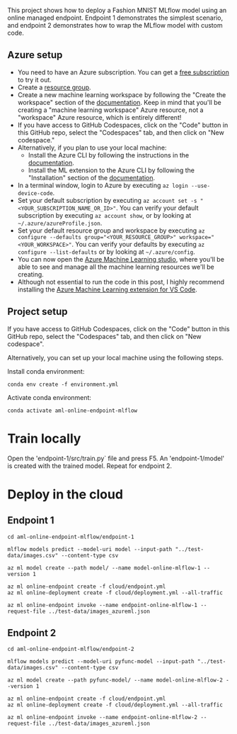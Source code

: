 This project shows how to deploy a Fashion MNIST MLflow model using an online managed endpoint. Endpoint 1 demonstrates the simplest scenario, and endpoint 2 demonstrates how to wrap the MLflow model with custom code.

## Azure setup

* You need to have an Azure subscription. You can get a [free subscription](https://azure.microsoft.com/en-us/free?WT.mc_id=aiml-44166-bstollnitz) to try it out.
* Create a [resource group](https://docs.microsoft.com/en-us/azure/azure-resource-manager/management/manage-resource-groups-portal?WT.mc_id=aiml-44166-bstollnitz).
* Create a new machine learning workspace by following the "Create the workspace" section of the [documentation](https://docs.microsoft.com/en-us/azure/machine-learning/quickstart-create-resources?WT.mc_id=aiml-44166-bstollnitz). Keep in mind that you'll be creating a "machine learning workspace" Azure resource, not a "workspace" Azure resource, which is entirely different!
* If you have access to GitHub Codespaces, click on the "Code" button in this GitHub repo, select the "Codespaces" tab, and then click on "New codespace."
* Alternatively, if you plan to use your local machine:
  * Install the Azure CLI by following the instructions in the [documentation](https://docs.microsoft.com/en-us/cli/azure/install-azure-cli?WT.mc_id=aiml-44166-bstollnitz).
  * Install the ML extension to the Azure CLI by following the "Installation" section of the [documentation](https://docs.microsoft.com/en-us/azure/machine-learning/how-to-configure-cli?WT.mc_id=aiml-44166-bstollnitz).
* In a terminal window, login to Azure by executing `az login --use-device-code`. 
* Set your default subscription by executing `az account set -s "<YOUR_SUBSCRIPTION_NAME_OR_ID>"`. You can verify your default subscription by executing `az account show`, or by looking at `~/.azure/azureProfile.json`.
* Set your default resource group and workspace by executing `az configure --defaults group="<YOUR_RESOURCE_GROUP>" workspace="<YOUR_WORKSPACE>"`. You can verify your defaults by executing `az configure --list-defaults` or by looking at `~/.azure/config`.
* You can now open the [Azure Machine Learning studio](https://ml.azure.com/?WT.mc_id=aiml-44166-bstollnitz), where you'll be able to see and manage all the machine learning resources we'll be creating.
* Although not essential to run the code in this post, I highly recommend installing the [Azure Machine Learning extension for VS Code](https://marketplace.visualstudio.com/items?itemName=ms-toolsai.vscode-ai).



## Project setup

If you have access to GitHub Codespaces, click on the "Code" button in this GitHub repo, select the "Codespaces" tab, and then click on "New codespace".

Alternatively, you can set up your local machine using the following steps.

Install conda environment:

```
conda env create -f environment.yml
```

Activate conda environment:

```
conda activate aml-online-endpoint-mlflow
```


# Train locally

Open the 'endpoint-1/src/train.py` file and press F5. An 'endpoint-1/model' is created with the trained model. Repeat for endpoint 2.


# Deploy in the cloud

## Endpoint 1

```
cd aml-online-endpoint-mlflow/endpoint-1
```

```
mlflow models predict --model-uri model --input-path "../test-data/images.csv" --content-type csv
```

```
az ml model create --path model/ --name model-online-mlflow-1 --version 1 
```

```
az ml online-endpoint create -f cloud/endpoint.yml
az ml online-deployment create -f cloud/deployment.yml --all-traffic
```

```
az ml online-endpoint invoke --name endpoint-online-mlflow-1 --request-file ../test-data/images_azureml.json
```


## Endpoint 2

```
cd aml-online-endpoint-mlflow/endpoint-2
```

```
mlflow models predict --model-uri pyfunc-model --input-path "../test-data/images.csv" --content-type csv
```

```
az ml model create --path pyfunc-model/ --name model-online-mlflow-2 --version 1 
```

```
az ml online-endpoint create -f cloud/endpoint.yml
az ml online-deployment create -f cloud/deployment.yml --all-traffic
```

```
az ml online-endpoint invoke --name endpoint-online-mlflow-2 --request-file ../test-data/images_azureml.json
```
